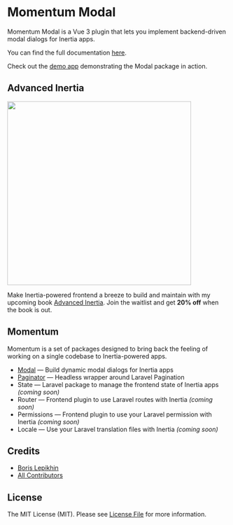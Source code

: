 # Momentum Modal

Momentum Modal is a Vue 3 plugin that lets you implement backend-driven modal dialogs for Inertia apps.

You can find the full documentation [here](https://github.com/lepikhinb/momentum-modal).

Check out the [demo app](https://modal.advanced-inertia.com) demonstrating the Modal package in action.

## Advanced Inertia

[<img src="https://advanced-inertia.com/og5.png" width="420px" />](https://advanced-inertia.com)

Make Inertia-powered frontend a breeze to build and maintain with my upcoming book [Advanced Inertia](https://advanced-inertia.com/). Join the waitlist and get **20% off** when the book is out.

## Momentum

Momentum is a set of packages designed to bring back the feeling of working on a single codebase to Inertia-powered apps.

- [Modal](https://github.com/lepikhinb/momentum-modal) — Build dynamic modal dialogs for Inertia apps
- [Paginator](https://github.com/lepikhinb/momentum-paginator) — Headless wrapper around Laravel Pagination
- State — Laravel package to manage the frontend state of Inertia apps *(coming soon)*
- Router — Frontend plugin to use Laravel routes with Inertia *(coming soon)*
- Permissions — Frontend plugin to use your Laravel permission with Inertia *(coming soon)*
- Locale — Use your Laravel translation files with Inertia *(coming soon)*

## Credits

- [Boris Lepikhin](https://twitter.com/lepikhinb)
- [All Contributors](../../contributors)

## License

The MIT License (MIT). Please see [License File](LICENSE.md) for more information.